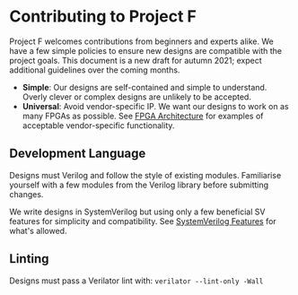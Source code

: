 # Contributing to Project F

Project F welcomes contributions from beginners and experts alike. We have a few simple policies to ensure new designs are compatible with the project goals. This document is a new draft for autumn 2021; expect additional guidelines over the coming months.

* **Simple**: Our designs are self-contained and simple to understand. Overly clever or complex designs are unlikely to be accepted.
* **Universal**: Avoid vendor-specific IP. We want our designs to work on as many FPGAs as possible. See [FPGA Architecture](README.MD#fpga-architecture) for examples of acceptable vendor-specific functionality. 

## Development Language

Designs must Verilog and follow the style of existing modules. Familiarise yourself with a few modules from the Verilog library before submitting changes.

We write designs in SystemVerilog but using only a few beneficial SV features for simplicity and compatibility. See [SystemVerilog Features](README.MD#systemverilog) for what's allowed.

## Linting

Designs must pass a Verilator lint with: `verilator --lint-only -Wall`
